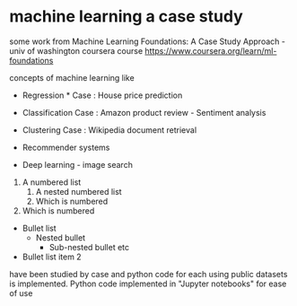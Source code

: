 # machine learning a case study
some work from Machine Learning Foundations: A Case Study Approach - univ of washington coursera course
https://www.coursera.org/learn/ml-foundations

concepts of machine learning like 

 * Regression
		* Case : House price prediction
 * Classification
		Case : Amazon product review - Sentiment analysis
 * Clustering
		Case : Wikipedia document retrieval
 * Recommender systems

 * Deep learning - image search
 
1.	A numbered list
	1.	A nested numbered list
	2.	Which is numbered
2.	Which is numbered

* Bullet list
  * Nested bullet
	  * Sub-nested bullet etc
* Bullet list item 2

have been studied by case and python code for each using public datasets is implemented.
Python code implemented in "Jupyter notebooks" for ease of use